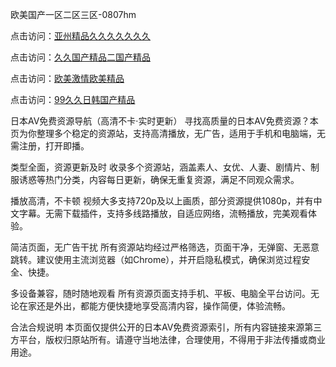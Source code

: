 欧美国产一区二区三区-0807hm


点击访问：<a href="https://heiliaozj3tjd.pages.dev">亚州精品久久久久久久久</a>

点击访问：<a href="https://heiliaowzu4ur.pages.dev">久久国产精品二国产精品</a>

点击访问：<a href="https://heiliaoxwd5i8.pages.dev">欧美激情欧美精品</a>

点击访问：<a href="https://heiliaoe8ajia.pages.dev">99久久日韩国产精品</a>


日本AV免费资源导航（高清不卡·实时更新）
寻找高质量的日本AV免费资源？本页为你整理多个稳定的资源站，支持高清播放，无广告，适用于手机和电脑端，无需注册，打开即播。

类型全面，资源更新及时
收录多个资源站，涵盖素人、女优、人妻、剧情片、制服诱惑等热门分类，内容每日更新，确保无重复资源，满足不同观众需求。

播放高清，不卡顿
视频大多支持720p及以上画质，部分资源提供1080p，并有中文字幕。无需下载插件，支持多线路播放，自适应网络，流畅播放，完美观看体验。

简洁页面，无广告干扰
所有资源站均经过严格筛选，页面干净，无弹窗、无恶意跳转。建议使用主流浏览器（如Chrome），并开启隐私模式，确保浏览过程安全、快捷。

多设备兼容，随时随地观看
所有资源页面支持手机、平板、电脑全平台访问。无论在家还是外出，都能方便快捷地享受高清内容，操作简便，体验流畅。

合法合规说明
本页面仅提供公开的日本AV免费资源索引，所有内容链接来源第三方平台，版权归原站所有。请遵守当地法律，合理使用，不得用于非法传播或商业用途。


<span style="display:none;">[Canonical link]( ）</span>
